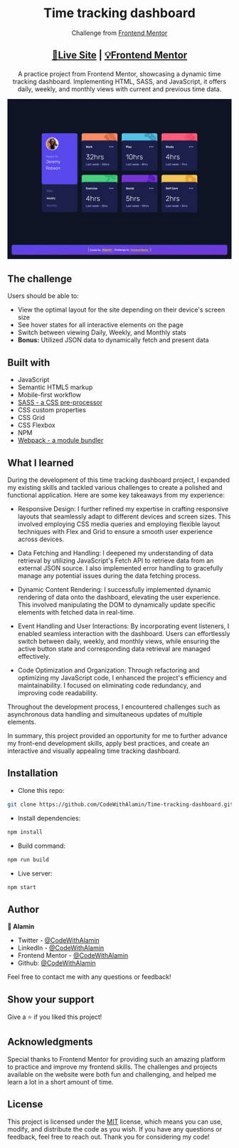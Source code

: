 <h1 align="center">Time tracking dashboard</h1>
<div align="center">

Challenge from [Frontend Mentor](https://www.frontendmentor.io/profile/CodeWithAlamin)

</div>

<h2 align="center">

[🚀Live Site](https://time-tracking-dashboard-alamin.netlify.app/)
|
[💡Frontend Mentor](https://www.frontendmentor.io/solutions/responsive-time-tracking-dashboard-6LzWWJGKGM)

</h2>

<p align="center">
A practice project from Frontend Mentor, showcasing a dynamic time tracking dashboard. Implementing HTML, SASS, and JavaScript, it offers daily, weekly, and monthly views with current and previous time data.
</p>

<a align="center" href="https://time-tracking-dashboard-alamin.netlify.app/">

![Screenshot](./screenshots/Time-tracking-dashboard-screenshot-CodeWithAlamin.png)

</a>

## The challenge

Users should be able to:

- View the optimal layout for the site depending on their device's screen size
- See hover states for all interactive elements on the page
- Switch between viewing Daily, Weekly, and Monthly stats
- **Bonus:** Utilized JSON data to dynamically fetch and present data

## Built with

- JavaScript
- Semantic HTML5 markup
- Mobile-first workflow
- [SASS - a CSS pre-processor](https://sass-lang.com/)
- CSS custom properties
- CSS Grid
- CSS Flexbox
- NPM
- [Webpack - a module bundler](https://webpack.js.org/)

## What I learned

During the development of this time tracking dashboard project, I expanded my existing skills and tackled various challenges to create a polished and functional application. Here are some key takeaways from my experience:

- Responsive Design: I further refined my expertise in crafting responsive layouts that seamlessly adapt to different devices and screen sizes. This involved employing CSS media queries and employing flexible layout techniques with Flex and Grid to ensure a smooth user experience across devices.

- Data Fetching and Handling: I deepened my understanding of data retrieval by utilizing JavaScript's Fetch API to retrieve data from an external JSON source. I also implemented error handling to gracefully manage any potential issues during the data fetching process.

- Dynamic Content Rendering: I successfully implemented dynamic rendering of data onto the dashboard, elevating the user experience. This involved manipulating the DOM to dynamically update specific elements with fetched data in real-time.

- Event Handling and User Interactions: By incorporating event listeners, I enabled seamless interaction with the dashboard. Users can effortlessly switch between daily, weekly, and monthly views, while ensuring the active button state and corresponding data retrieval are managed effectively.

- Code Optimization and Organization: Through refactoring and optimizing my JavaScript code, I enhanced the project's efficiency and maintainability. I focused on eliminating code redundancy, and improving code readability.

Throughout the development process, I encountered challenges such as asynchronous data handling and simultaneous updates of multiple elements.

In summary, this project provided an opportunity for me to further advance my front-end development skills, apply best practices, and create an interactive and visually appealing time tracking dashboard.

## Installation

- Clone this repo:

```sh
git clone https://github.com/CodeWithAlamin/Time-tracking-dashboard.git
```

- Install dependencies:

```sh
npm install
```

- Build command:

```sh
npm run build
```

- Live server:

```sh
npm start
```

## Author

<b>👤 Alamin</b>

- Twitter - [@CodeWithAlamin](https://www.twitter.com/CodeWithAlamin)
- LinkedIn - [@CodeWithAlamin](https://www.linkedin.com/in/CodeWithAlamin)
- Frontend Mentor - [@CodeWithAlamin](https://www.frontendmentor.io/profile/CodeWithAlamin)
- Github: [@CodeWithAlamin](https://github.com/CodeWithAlamin)

Feel free to contact me with any questions or feedback!

## Show your support

Give a ⭐️ if you liked this project!

## Acknowledgments

Special thanks to Frontend Mentor for providing such an amazing platform to practice and improve my frontend skills. The challenges and projects available on the website were both fun and challenging, and helped me learn a lot in a short amount of time.

## License

This project is licensed under the [MIT](https://github.com/CodeWithAlamin/Time-tracking-dashboard/blob/main/LICENSE.md) license, which means you can use, modify, and distribute the code as you wish. If you have any questions or feedback, feel free to reach out. Thank you for considering my code!
